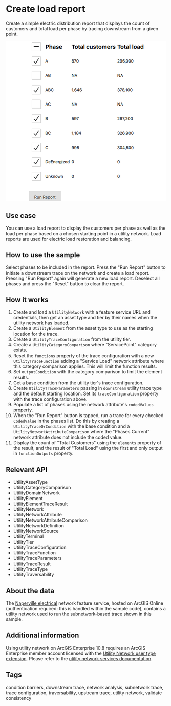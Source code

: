 # Create load report

Create a simple electric distribution report that displays the count of customers and total load per phase by tracing downstream from a given point.

![](screenshot.png)

## Use case

You can use a load report to display the customers per phase as well as the load per phase based on a chosen starting point in a utility network. Load reports are used for electric load restoration and balancing.

## How to use the sample

Select phases to be included in the report. Press the "Run Report" button to initiate a downstream trace on the network and create a load report. Pressing "Run Report" again will generate a new load report. Deselect all phases and press the "Reset" button to clear the report.

## How it works

1. Create and load a `UtilityNetwork` with a feature service URL and credentials, then get an asset type and tier by their names when the utility network has loaded.
2. Create a `UtilityElement` from the asset type to use as the starting location for the trace.
3. Create a `UtilityTraceConfiguration` from the utility tier.
4. Create a `UtilityCategoryComparison` where "ServicePoint" category exists.
5. Reset the `functions` property of the trace configuration with a new `UtilityTraceFunction` adding a "Service Load" network attribute where this category comparison applies. This will limit the function results.
6. Set `outputCondition` with the category comparison to limit the element results.
7. Get a base condition from the utility tier's trace configuration.
8. Create `UtilityTraceParameters` passing in `downstream` utility trace type and the default starting location. Set its `traceConfiguration` property with the trace configuration above.
9. Populate a list of phases using the network attribute's `codedValues` property.
10. When the "Run Report" button is tapped, run a trace for every checked `CodedValue` in the phases list. Do this by creating a `UtilityTraceOrCondition` with the base condition and a `UtilityNetworkAttributeComparison` where the "Phases Current" network attribute does not include the coded value.
11. Display the count of "Total Customers" using the `elements` property of the result, and the result of "Total Load" using the first and only output in `functionOutputs` property.

## Relevant API

* UtilityAssetType
* UtilityCategoryComparison
* UtilityDomainNetwork
* UtilityElement
* UtilityElementTraceResult
* UtilityNetwork
* UtilityNetworkAttribute
* UtilityNetworkAttributeComparison
* UtilityNetworkDefinition
* UtilityNetworkSource
* UtilityTerminal
* UtilityTier
* UtilityTraceConfiguration
* UtilityTraceFunction
* UtilityTraceParameters
* UtilityTraceResult
* UtilityTraceType
* UtilityTraversability

## About the data

The [Naperville electrical](https://sampleserver7.arcgisonline.com/server/rest/services/UtilityNetwork/NapervilleElectric/FeatureServer) network feature service, hosted on ArcGIS Online (authentication required: this is handled within the sample code), contains a utility network used to run the subnetwork-based trace shown in this sample.

## Additional information

Using utility network on ArcGIS Enterprise 10.8 requires an ArcGIS Enterprise member account licensed with the [Utility Network user type extension](https://enterprise.arcgis.com/en/portal/latest/administer/windows/license-user-type-extensions.htm#ESRI_SECTION1_41D78AD9691B42E0A8C227C113C0C0BF). Please refer to the [utility network services documentation](https://enterprise.arcgis.com/en/server/latest/publish-services/windows/utility-network-services.htm).

## Tags

condition barriers, downstream trace, network analysis, subnetwork trace, trace configuration, traversability, upstream trace, utility network, validate consistency
